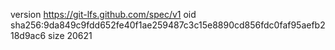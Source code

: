 version https://git-lfs.github.com/spec/v1
oid sha256:9da849c9fdd652fe40f1ae259487c3c15e8890cd856fdc0faf95aefb218d9ac6
size 20621
